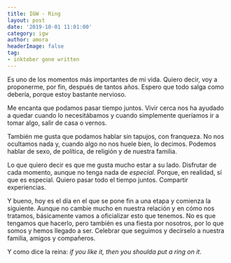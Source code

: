 ```yaml
---
title: IGW - Ring
layout: post
date: '2019-10-01 11:01:00'
category: igw
author: amora
headerImage: false
tag:
- inktober gone written
---
```


Es uno de los momentos más importantes de mi vida. Quiero decir, voy a proponerme, por fin, después de tantos años. Espero que todo salga como debería, porque estoy bastante nervioso.

Me encanta que podamos pasar tiempo juntos. Vivir cerca nos ha ayudado a quedar cuando lo necesitábamos y cuando simplemente queríamos ir a tomar algo, salir de casa o vernos.

También me gusta que podamos hablar sin tapujos, con franqueza. No nos ocultamos nada y, cuando algo no nos huele bien, lo decimos. Podemos hablar de sexo, de política, de religión y de nuestra familia.

Lo que quiero decir es que me gusta mucho estar a su lado. Disfrutar de cada momento, aunque no tenga nada de _especial_. Porque, en realidad, sí que es especial. Quiero pasar todo el tiempo juntos. Compartir experiencias.

Y bueno, hoy es el día en el que se pone fin a una etapa y comienza la siguiente. Aunque no cambie mucho en nuestra relación y en cómo nos tratamos, básicamente vamos a oficializar esto que tenemos. No es que tengamos que hacerlo, pero también es una fiesta por nosotros, por lo que somos y hemos llegado a ser. Celebrar que seguimos y decírselo a nuestra familia, amigos y compañeros.

Y como dice la reina: _if you like it, then you shoulda put a ring on it_.
